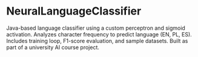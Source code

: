 # NeuralLanguageClassifier
Java-based language classifier using a custom perceptron and sigmoid activation. Analyzes character frequency to predict language (EN, PL, ES). Includes training loop, F1-score evaluation, and sample datasets. Built as part of a university AI course project.
